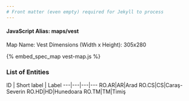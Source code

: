 ```yaml
---
# Front matter (even empty) required for Jekyll to process
---
```


#### JavaScript Alias: maps/vest

Map Name: Vest
Dimensions (Width x Height): 305x280



{% embed_spec_map vest-map.js %}

### List of Entities

ID | Short label | Label
---|---|---|---
RO.AR|AR|Arad
RO.CS|CS|Caraş-Severin
RO.HD|HD|Hunedoara
RO.TM|TM|Timiş

